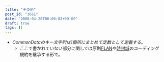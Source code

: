 ```yaml
---
title: "その他"
post_id: "3661"
date: "2008-04-26T00:00:02+09:00"
draft: true
tags: []
---
```



* _CommonDataのキー文字列は1箇所にまとめて定数として定義する_。
  * ここで書かれていない部分に関しては原則[FLAN](/tag/flan)や[時封城](https://danmaq.com/!/thA/)のコーディング規約を継承する形で。
